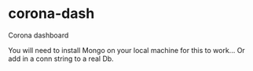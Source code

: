 # corona-dash
Corona dashboard 

You will need to install Mongo on your local machine for this to work...
Or add in a conn string to a real Db.